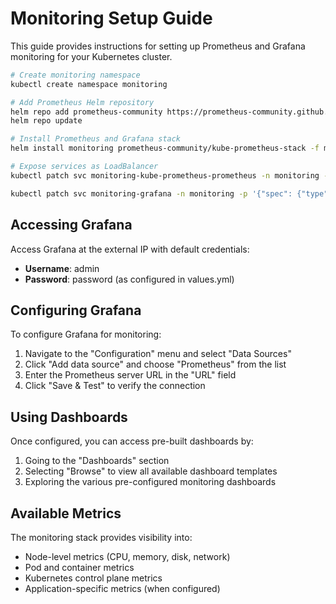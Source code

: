 # Monitoring Setup Guide

This guide provides instructions for setting up Prometheus and Grafana monitoring for your Kubernetes cluster.

```bash
# Create monitoring namespace
kubectl create namespace monitoring

# Add Prometheus Helm repository
helm repo add prometheus-community https://prometheus-community.github.io/helm-charts
helm repo update

# Install Prometheus and Grafana stack
helm install monitoring prometheus-community/kube-prometheus-stack -f monitoring/values.yml -n monitoring

# Expose services as LoadBalancer 
kubectl patch svc monitoring-kube-prometheus-prometheus -n monitoring -p '{"spec": {"type": "LoadBalancer"}}'

kubectl patch svc monitoring-grafana -n monitoring -p '{"spec": {"type": "LoadBalancer"}}'
```


## Accessing Grafana

Access Grafana at the external IP with default credentials:
- **Username**: admin
- **Password**: password (as configured in values.yml)

## Configuring Grafana

To configure Grafana for monitoring:

1. Navigate to the "Configuration" menu and select "Data Sources"
2. Click "Add data source" and choose "Prometheus" from the list
3. Enter the Prometheus server URL in the "URL" field
4. Click "Save & Test" to verify the connection

## Using Dashboards

Once configured, you can access pre-built dashboards by:
1. Going to the "Dashboards" section
2. Selecting "Browse" to view all available dashboard templates
3. Exploring the various pre-configured monitoring dashboards

## Available Metrics

The monitoring stack provides visibility into:
- Node-level metrics (CPU, memory, disk, network)
- Pod and container metrics
- Kubernetes control plane metrics
- Application-specific metrics (when configured)